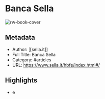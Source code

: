 # Banca Sella

![rw-book-cover](https://readwise-assets.s3.amazonaws.com/static/images/article1.be68295a7e40.png)

## Metadata
- Author: [[sella.it]]
- Full Title: Banca Sella
- Category: #articles
- URL: https://www.sella.it/hbfe/index.html#/

## Highlights
- e
